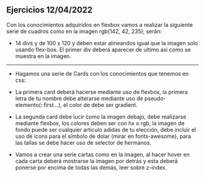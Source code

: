## Ejercicios 12/04/2022


Con los conocimientos adquiridos en flexbox vamos a realizar la siguiente serie de cuadros como en la imagen rgb(142, 42, 235); 
serán:
- 14 divs y de 100 x 120 y deben estar alineandos igual que la imagen solo usando flex-box. El primer div deberá aparecer de ultimo asi como se muestra en 
la imagen.
***
- Hagamos una serie de Cards con los conocimientos que tenemos en css:
- La primera card deberá hacerse  mediante uso de flexbox, la primera letra de tu nombre debe alterarse mediante uso de pseudo-elemento(::first...), el color de debe ser gradient.

- La segunda card debe lucir como la imagen debajo, 
debe realizarse mediante flexbox, 
los colores deben ser con hx o rgb, 
la imagen de fondo puede ser cualquier articulo adidas de tu elección, 
debe incluir el uso de icons para el símbolo de dolar (mirar en fonts-awesome), 
para las tallas se debe hacer uso de selector de hermanos.

- Vamos a crear una serie cartas como en la imagen, al hacer hover en cada carta deberá mostrarse la imagen  por detrás y esta deberá ponerse por encima de todas las demás, leer sobre z-index.